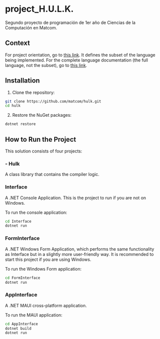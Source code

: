 ﻿# project_H.U.L.K.
Segundo proyecto de programación de 1er año de Ciencias de la Computación en Matcom.

## Context

For project orientation, go to [this link](https://github.com/matcom/programming/blob/main/projects/hulk). It defines the subset of the language being implemented. For the complete language documentation (the full language, not the subset), go to [this link](https://github.com/matcom/hulk).

## Installation

1. Clone the repository:
  ```bash
  git clone https://github.com/matcom/hulk.git
  cd hulk
  ```

2. Restore the NuGet packages:
  ```bash
  dotnet restore
  ```

## How to Run the Project

This solution consists of four projects:

### - Hulk

A class library that contains the compiler logic.

### Interface

A .NET Console Application. This is the project to run if you are not on Windows.

To run the console application:
```bash
cd Interface
dotnet run
```

### FormInterface

A .NET Windows Form Application, which performs the same functionality as Interface but in a slightly more user-friendly way. It is recommended to start this project if you are using Windows.

To run the Windows Form application:
```bash
cd FormInterface
dotnet run
```

### AppInterface

A .NET MAUI cross-platform application.

To run the MAUI application:
```bash
cd AppInterface
dotnet build
dotnet run
```
